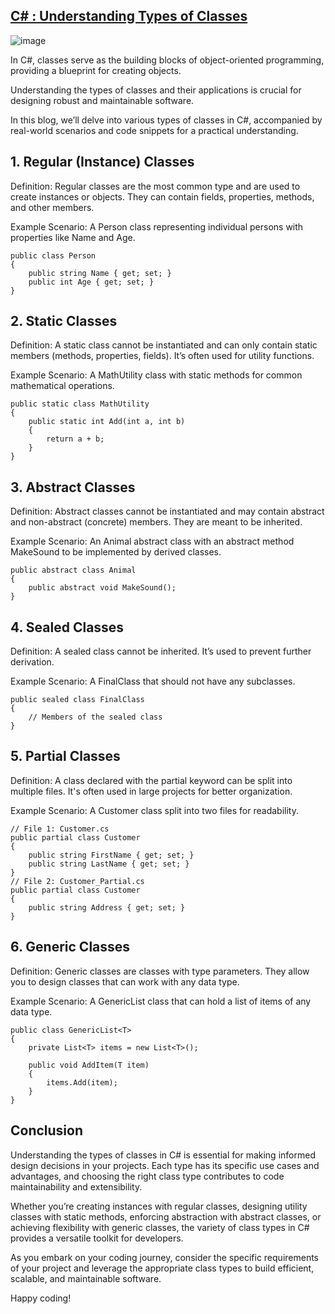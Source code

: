 

## [C# : Understanding Types of Classes](https://dotnet-fullstack-dev.blogspot.com/2023/12/typesofclassesinC.html)



![image](https://github.com/user-attachments/assets/98e4af7e-9535-4e37-91a2-d575b10507c2)


In C#, classes serve as the building blocks of object-oriented programming, providing a blueprint for creating objects. 

Understanding the types of classes and their applications is crucial for designing robust and maintainable software.

In this blog, we’ll delve into various types of classes in C#, accompanied by real-world scenarios and code snippets for a practical understanding.
## 1. Regular (Instance) Classes
Definition: Regular classes are the most common type and are used to create instances or objects. They can contain fields, properties, methods, and other members.

Example Scenario: A Person class representing individual persons with properties like Name and Age.
```
public class Person
{
    public string Name { get; set; }
    public int Age { get; set; }
}
```
## 2. Static Classes
Definition: A static class cannot be instantiated and can only contain static members (methods, properties, fields). It’s often used for utility functions.

Example Scenario: A MathUtility class with static methods for common mathematical operations.
```
public static class MathUtility
{
    public static int Add(int a, int b)
    {
        return a + b;
    }
}
```
## 3. Abstract Classes
Definition: Abstract classes cannot be instantiated and may contain abstract and non-abstract (concrete) members. They are meant to be inherited.

Example Scenario: An Animal abstract class with an abstract method MakeSound to be implemented by derived classes.
```
public abstract class Animal
{
    public abstract void MakeSound();
}
```
## 4. Sealed Classes
Definition: A sealed class cannot be inherited. It’s used to prevent further derivation.

Example Scenario: A FinalClass that should not have any subclasses.
```
public sealed class FinalClass
{
    // Members of the sealed class
}
```
## 5. Partial Classes
Definition: A class declared with the partial keyword can be split into multiple files. It's often used in large projects for better organization.

Example Scenario: A Customer class split into two files for readability.
```
// File 1: Customer.cs
public partial class Customer
{
    public string FirstName { get; set; }
    public string LastName { get; set; }
}
// File 2: Customer_Partial.cs
public partial class Customer
{
    public string Address { get; set; }
}
```
## 6. Generic Classes
Definition: Generic classes are classes with type parameters. They allow you to design classes that can work with any data type.

Example Scenario: A GenericList<T> class that can hold a list of items of any data type.
```
public class GenericList<T>
{
    private List<T> items = new List<T>();
 
    public void AddItem(T item)
    {
        items.Add(item);
    }
}
```
## Conclusion
Understanding the types of classes in C# is essential for making informed design decisions in your projects. Each type has its specific use cases and advantages, and choosing the right class type contributes to code maintainability and extensibility.

Whether you’re creating instances with regular classes, designing utility classes with static methods, enforcing abstraction with abstract classes, or achieving flexibility with generic classes, the variety of class types in C# provides a versatile toolkit for developers.

As you embark on your coding journey, consider the specific requirements of your project and leverage the appropriate class types to build efficient, scalable, and maintainable software.

Happy coding!
